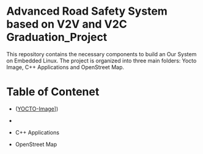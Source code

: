 # Advanced Road Safety System based on V2V and V2C Graduation_Project
This repository contains the necessary components to build an Our System on Embedded Linux. The project is organized into three main folders: Yocto Image, C++ Applications and OpenStreet Map.

# Table of Contenet 

   - ([YOCTO-Image](https://github.com/MariamReda25/Graduation_Project/tree/157d8279c205ab88b2c810da7cc742985eba0954/Yocto-image)])
   - 
   - C++ Applications

   - OpenStreet Map
